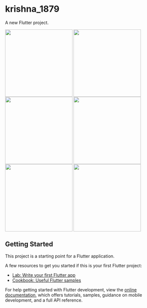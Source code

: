 # krishna_1879

A new Flutter project.

<img align="left" src="https://github.com/krishnasavani1244/viva_pr/assets/131374449/a9e64c0e-60d0-4214-bed1-8ae6935852e1" width="220px">
<img align="left" src="https://github.com/krishnasavani1244/viva_pr/assets/131374449/9b34c4f2-82eb-4317-821f-ad75e676cd2b" width="220px">
<img  src="" width="220px">

<img align="left" src="https://github.com/krishnasavani1244/viva_pr/assets/131374449/d3d4a4d3-d488-4112-84cf-4be6aa1dd3fc" width="220px">
<img align="left" src="https://github.com/krishnasavani1244/viva_pr/assets/131374449/39327912-2e35-415a-9661-79aab3acc41c" width="220px">
<img  src="https://github.com/krishnasavani1244/viva_pr/assets/131374449/1720d7f7-005a-44e1-9b37-0b4f7b960cba" width="220px">

## Getting Started

This project is a starting point for a Flutter application.

A few resources to get you started if this is your first Flutter project:

- [Lab: Write your first Flutter app](https://docs.flutter.dev/get-started/codelab)
- [Cookbook: Useful Flutter samples](https://docs.flutter.dev/cookbook)

For help getting started with Flutter development, view the
[online documentation](https://docs.flutter.dev/), which offers tutorials,
samples, guidance on mobile development, and a full API reference.

